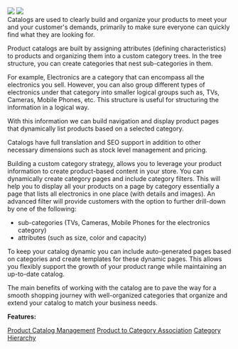 <div class='feature-text'>
    <div class='feature-images'>
    <img class="light-mode" src="https://spryker.s3.eu-central-1.amazonaws.com/docs/Document+360/Capabilities+icons/light/catalogue+management.svg"/>
    <img class="dark-mode" src="https://spryker.s3.eu-central-1.amazonaws.com/docs/Document+360/Capabilities+icons/dark/catalogue+management.svg"/>
    </div>
    <div class="feature-text-wrap">
Catalogs are used to clearly build and organize your products to meet your and your customer's demands, primarily to make sure everyone can quickly find what they are looking for.

Product catalogs are built by assigning attributes (defining characteristics) to products and organizing them into a custom category trees. In the tree structure, you can create categories that nest sub-categories in them.

For example, Electronics are a category that can encompass all the electronics you sell. However, you can also group different types of electronics under that category into smaller logical groups such as, TVs, Cameras, Mobile Phones, etc. This structure is useful for structuring the information in a logical way.

With this information we can build navigation and display product pages that dynamically list products based on a selected category.

Catalogs have full translation and SEO support in addition to other necessary dimensions such as stock level management and pricing.

Building a custom category strategy, allows you to leverage your product information to create product-based content in your store. You can dynamically create category pages and include category filters. This will help you to display all your products on a page by category essentially a page that lists all electronics in one place (with details and images). An advanced filter will provide customers with the option to further drill-down by one of the following:

* sub-categories (TVs, Cameras, Mobile Phones for the electronics category)
* attributes (such as size, color and capacity)

To keep your catalog dynamic you can include auto-generated pages based on categories and create templates for these dynamic pages. This allows you flexibly support the growth of your product range while maintaining an up-to-date catalog.

The main benefits of working with the catalog are to pave the way for a smooth shopping journey with well-organized categories that organize and extend your catalog to match your business needs.
</div>
</div> 

**Features:**

<div>
<a class="feature-link" href="https://documentation.spryker.com/v1/docs/product-catalog-management">Product Catalog Management</a>
    <a class="feature-link" href="https://documentation.spryker.com/v1/docs/product-to-category-association">Product to Category Association</a>
    <a class="feature-link" href="https://documentation.spryker.com/v1/docs/define-category-hierarchy">Category Hierarchy</a>
</div>